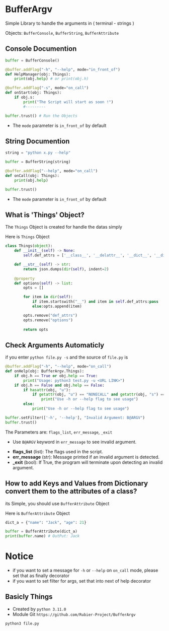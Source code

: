 # BufferArgv
Simple Library to handle the arguments in ( terminal - strings )

Objects: `BufferConsole`, `BufferString`, `BufferAttribute`

## Console Documention
```python
buffer = BufferConsole()

@buffer.addFlag("-h", "--help", mode="in_front_of")
def HelpManager(obj: Things):
    print(obj.help) # or print(obj.h)

@buffer.addFlag("-s", mode="on_call")
def onStart(obj: Things):
    if obj.s:
        print("The Script will start as soon !")
        #---------

buffer.trust() # Run the Objects
```

+ The `mode` parameter is `in_front_of` by default

## String Documention
```python
string = "python x.py --help"

buffer = BufferString(string)

@buffer.addFlag("--help", mode="on_call")
def onCall(obj: Things):
    print(obj.help)

buffer.trust()
```

+ The `mode` parameter is `in_front_of` by default

## What is 'Things' Object?

The `Things` Object is created for handle the datas simply

Here is `Things` Object

```python
class Things(object):
    def __init__(self) -> None:
        self.def_attrs = ['__class__', '__delattr__', '__dict__', '__dir__', '__doc__', '__eq__', '__format__', '__ge__', '__getattribute__', '__getstate__', '__gt__', '__hash__', '__init__', '__init_subclass__', '__le__', '__lt__', '__module__', '__ne__', '__new__', '__reduce__', '__reduce_ex__', '__repr__', '__setattr__', '__sizeof__', '__str__', '__subclasshook__', '__weakref__']

    def __str__(self) -> str:
        return json.dumps(dir(self), indent=2)
    
    @property
    def options(self) -> list:
        opts = []

        for item in dir(self):
            if item.startswith("__") and item in self.def_attrs:pass
            else:opts.append(item)

        opts.remove("def_attrs")
        opts.remove("options")
        
        return opts
```

## Check Arguments Automaticly

if you enter `python file.py -s` and the source of `file.py` is

```python
@buffer.addFlag("-h", "--help", mode="on_call")
def onHelp(obj: BufferArgv.Things):
    if obj.h == True or obj.help == True:
        print("Usage: python3 test.py -u <URL LINK>")
    if obj.h == False and obj.help == False:
        if hasattr(obj, "u"):
            if getattr(obj, "u") == "NONECALL" and getattr(obj, "s") == "NONECALL":
                print("Use -h or --help flag to see usage")
        else:
            print("Use -h or --help flag to see usage")

buffer.setFilter(['-h', '--help'], "Invalid Argument: B@ARGV")
buffer.trust()
```

The Parameters are: `flags_list`, `err_message`, `_exit`

+ Use `B@ARGV` keyword in `err_message` to see invalid argument. 

- **flags_list** (list): The flags used in the script.
- **err_message** (str): Message printed if an invalid argument is detected.
- **_exit** (bool): If True, the program will terminate upon detecting an invalid argument.

## How to add Keys and Values from Dictionary convert them to the attributes of a class?

its Simple, you should use `BufferAttribute` Object

Here is `BufferAttribute` Object

```python
dict_a = {"name": "Jack", "age": 21}

buffer = BufferAttribute(dict_a)
print(buffer.name) # OutPut: Jack
```

# Notice

+ if you want to set a message for `-h` or `--help` on `on_call` mode, please set that as finally decorator
+ if you want to set filter for args, set that into next of help decorator

## Basicly Things
+ Created by `python 3.11.0`
+ Module Git `https://github.com/Rubier-Project/BufferArgv`

```bash
python3 file.py
```

